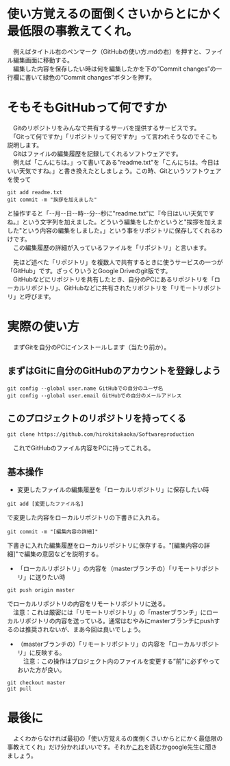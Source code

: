 # 使い方覚えるの面倒くさいからとにかく最低限の事教えてくれ。  
　例えばタイトル右のペンマーク（GitHubの使い方.mdの右）を押すと、ファイル編集画面に移動する。  
　編集した内容を保存したい時は何を編集したかを下の”Commit changes”の一行欄に書いて緑色の”Commit changes”ボタンを押す。  

# そもそもGitHubって何ですか
　Gitのリポジトリをみんなで共有するサーバを提供するサービスです。  
　「Gitって何ですか」「リポジトリって何ですか」って言われそうなのでそこも説明します。  
　Gitはファイルの編集履歴を記録してくれるソフトウェアです。  
　例えば「こんにちは。」って書いてある"readme.txt"を「こんにちは。今日はいい天気ですね。」と書き換えたとしましょう。この時、Gitというソフトウェアを使って
```Git bash
git add readme.txt  
git commit -m "挨拶を加えました"
```
と操作すると「--月--日--時--分--秒に"readme.txt"に『今日はいい天気ですね。』という文字列を加えました。どういう編集をしたかというと"挨拶を加えました"という内容の編集をしました。」という事をリポジトリに保存してくれるわけです。  
　この編集履歴の詳細が入っているファイルを「リポジトリ」と言います。  

　先ほど述べた「リポジトリ」を複数人で共有するときに使うサービスの一つが「GitHub」です。ざっくりいうとGoogle Driveのgit版です。  
　GitHubなどにリポジトリを共有したとき、自分のPCにあるリポジトリを「ローカルリポジトリ」、GitHubなどに共有されたリポジトリを「リモートリポジトリ」と呼びます。  

# 実際の使い方
　まずGitを自分のPCにインストールします（当たり前か）。

## まずはGitに自分のGitHubのアカウントを登録しよう
```Git bash
git config --global user.name GitHubでの自分のユーザ名  
git config --global user.email GitHubでの自分のメールアドレス
```

## このプロジェクトのリポジトリを持ってくる
```Git bash
git clone https://github.com/hirokitakaoka/Softwareproduction
```
　これでGitHubのファイル内容をPCに持ってこれる。  

## 基本操作
* 変更したファイルの編集履歴を「ローカルリポジトリ」に保存したい時  
```Git bash
git add [変更したファイル名]
```
で変更した内容をローカルリポジトリの下書きに入れる。  
```Git bash
git commit -m "[編集内容の詳細]"
```
下書きに入れた編集履歴をローカルリポジトリに保存する。"[編集内容の詳細]"で編集の意図などを説明する。  

* 「ローカルリポジトリ」の内容を（masterブランチの）「リモートリポジトリ」に送りたい時
```Git bash
git push origin master
```
でローカルリポジトリの内容をリモートリポジトリに送る。  
　注意：これは厳密には「リモートリポジトリ」の「masterブランチ」にローカルリポジトリの内容を送っている。通常はむやみにmasterブランチにpushするのは推奨されないが、まあ今回は良いでしょう。

* （masterブランチの）「リモートリポジトリ」の内容を「ローカルリポジトリ」に反映する。  
　注意：この操作はプロジェクト内のファイルを変更する”前”に必ずやっておいた方が良い。
```Git bash
git checkout master
git pull
```

# 最後に
　よくわからなければ最初の「使い方覚えるの面倒くさいからとにかく最低限の事教えてくれ」だけ分かればいいです。それか[これ](https://tech-blog.rakus.co.jp/entry/20200529/git)を読むかgoogle先生に聞きましょう。

